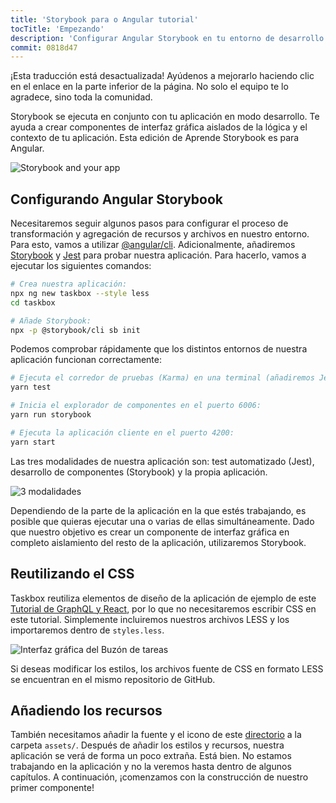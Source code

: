 ```yaml
---
title: 'Storybook para o Angular tutorial'
tocTitle: 'Empezando'
description: 'Configurar Angular Storybook en tu entorno de desarrollo'
commit: 0818d47
---
```


<div class="aside"><p>
¡Esta traducción está desactualizada! Ayúdenos a mejorarlo haciendo clic en el enlace en la parte inferior de la página. No solo el equipo te lo agradece, sino toda la comunidad.</p></div>

Storybook se ejecuta en conjunto con tu aplicación en modo desarrollo. Te ayuda a crear componentes de interfaz gráfica aislados de la lógica y el contexto de tu aplicación. Esta edición de Aprende Storybook es para Angular.

![Storybook and your app](/intro-to-storybook/storybook-relationship.jpg)

## Configurando Angular Storybook

Necesitaremos seguir algunos pasos para configurar el proceso de transformación y agregación de recursos y archivos en nuestro entorno. Para esto, vamos a utilizar [@angular/cli](https://cli.angular.io/). Adicionalmente, añadiremos [Storybook](https://storybook.js.org/) y [Jest](https://facebook.github.io/jest/) para probar nuestra aplicación. Para hacerlo, vamos a ejecutar los siguientes comandos:

```bash
# Crea nuestra aplicación:
npx ng new taskbox --style less
cd taskbox

# Añade Storybook:
npx -p @storybook/cli sb init
```

Podemos comprobar rápidamente que los distintos entornos de nuestra aplicación funcionan correctamente:

```bash
# Ejecuta el corredor de pruebas (Karma) en una terminal (añadiremos Jest más adelante):
yarn test

# Inicia el explorador de componentes en el puerto 6006:
yarn run storybook

# Ejecuta la aplicación cliente en el puerto 4200:
yarn start
```

Las tres modalidades de nuestra aplicación son: test automatizado (Jest), desarrollo de componentes (Storybook) y la propia aplicación.

![3 modalidades](/intro-to-storybook/app-three-modalities.png)

Dependiendo de la parte de la aplicación en la que estés trabajando, es posible que quieras ejecutar una o varias de ellas simultáneamente. Dado que nuestro objetivo es crear un componente de interfaz gráfica en completo aislamiento del resto de la aplicación, utilizaremos Storybook.

## Reutilizando el CSS

Taskbox reutiliza elementos de diseño de la aplicación de ejemplo de este [Tutorial de GraphQL y React](https://blog.hichroma.com/graphql-react-tutorial-part-1-6-d0691af25858), por lo que no necesitaremos escribir CSS en este tutorial. Simplemente incluiremos nuestros archivos LESS y los importaremos dentro de `styles.less`.

![Interfaz gráfica del Buzón de tareas](/intro-to-storybook/ss-browserchrome-taskbox-learnstorybook.png)

<div class="aside">
Si deseas modificar los estilos, los archivos fuente de CSS en formato LESS se encuentran en el mismo repositorio de GitHub.</div>

## Añadiendo los recursos

También necesitamos añadir la fuente y el icono de este [directorio](https://github.com/chromaui/learnstorybook-code/tree/master/public) a la carpeta `assets/`.
Después de añadir los estilos y recursos, nuestra aplicación se verá de forma un poco extraña. Está bien. No estamos trabajando en la aplicación y no la veremos hasta dentro de algunos capítulos. A continuación, ¡comenzamos con la construcción de nuestro primer componente!
